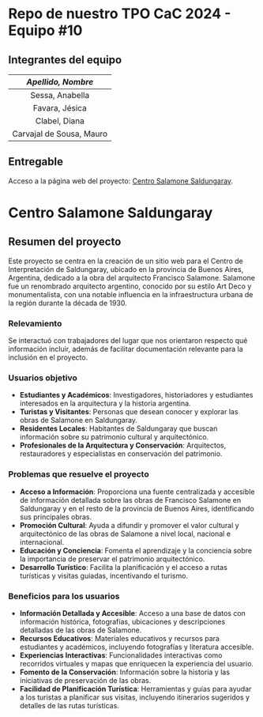 # Repo de nuestro TPO CaC 2024 - Equipo #10

## Integrantes del equipo

| *Apellido, Nombre* |
| :----: |
| Sessa, Anabella |
| Favara, Jésica |
| Clabel, Diana |
| Carvajal de Sousa, Mauro |

## Entregable
Acceso a la página web del proyecto: [Centro Salamone Saldungaray](https://maurocarvajaldesousa.github.io/tpo_cac_c24163_equipo10/).

# Centro Salamone Saldungaray

## Resumen del proyecto

Este proyecto se centra en la creación de un sitio web para el Centro de Interpretación de Saldungaray, ubicado en la provincia de Buenos Aires, Argentina, dedicado a la obra del arquitecto Francisco Salamone. Salamone fue un renombrado arquitecto argentino, conocido por su estilo Art Deco y monumentalista, con una notable influencia en la infraestructura urbana de la región durante la década de 1930.

### Relevamiento

Se interactuó con trabajadores del lugar que nos orientaron respecto qué información incluir, además de facilitar documentación relevante para la inclusión en el proyecto.

### Usuarios objetivo

- **Estudiantes y Académicos**: Investigadores, historiadores y estudiantes interesados en la arquitectura y la historia argentina.
- **Turistas y Visitantes**: Personas que desean conocer y explorar las obras de Salamone en Saldungaray.
- **Residentes Locales**: Habitantes de Saldungaray que buscan información sobre su patrimonio cultural y arquitectónico.
- **Profesionales de la Arquitectura y Conservación**: Arquitectos, restauradores y especialistas en conservación del patrimonio.

### Problemas que resuelve el proyecto

- **Acceso a Información**: Proporciona una fuente centralizada y accesible de información detallada sobre las obras de Francisco Salamone en Saldungaray y en el resto de la provincia de Buenos Aires, identificando sus principales obras.
- **Promoción Cultural**: Ayuda a difundir y promover el valor cultural y arquitectónico de las obras de Salamone a nivel local, nacional e internacional.
- **Educación y Conciencia**: Fomenta el aprendizaje y la conciencia sobre la importancia de preservar el patrimonio arquitectónico.
- **Desarrollo Turístico**: Facilita la planificación y el acceso a rutas turísticas y visitas guiadas, incentivando el turismo.

### Beneficios para los usuarios

- **Información Detallada y Accesible**: Acceso a una base de datos con información histórica, fotografías, ubicaciones y descripciones detalladas de las obras de Salamone.
- **Recursos Educativos**: Materiales educativos y recursos para estudiantes y académicos, incluyendo fotografías y literatura accesible.
- **Experiencias Interactivas**: Funcionalidades interactivas como recorridos virtuales y mapas que enriquecen la experiencia del usuario.
- **Fomento de la Conservación**: Información sobre la historia y las iniciativas de preservación de las obras.
- **Facilidad de Planificación Turística**: Herramientas y guías para ayudar a los turistas a planificar sus visitas, incluyendo itinerarios sugeridos y detalles de las rutas turísticas.
